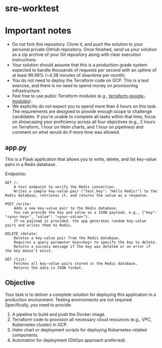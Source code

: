 # sre-worktest

# Important notes

- Do not fork this repository. Clone it, and push the solution to your personal private GitHub repository. Once finished, send us your solution as a zip archive of your Git repository along with clear execution instructions.
- Your solution should assume that this is a production-grade system expected to handle thousands of requests per second with an uptime of at least 99.99% (~4.38 minutes of downtime per month).
- You do not need to deploy the Terraform code on GCP. This is a test exercise, and there is no need to spend money on provisioning infrastructure.
- Feel free to use public Terraform modules (e.g., [terraform-google-modules](https://github.com/terraform-google-modules)).
- We explicitly do not expect you to spend more than 4 hours on this task. The requirements are designed to provide enough scope to challenge candidates. If you're unable to complete all tasks within that time, focus on showcasing your proficiency across all four objectives (e.g., 2 hours on Terraform, 1 hour on Helm charts, and 1 hour on pipelines) and comment on what would do if more time was allowed.

## app.py

This is a Flask application that allows you to write, delete, and list key-value pairs in a Redis database.

Endpoints:

    GET /:
        A test endpoint to verify the Redis connection.
        Writes a sample key-value pair ("test_key": "Hello Redis!") to the Redis database, retrieves it, and returns the value as a response.

    POST /write:
        Adds a new key-value pair to the Redis database.
        You can provide the key and value as a JSON payload, e.g., {"key": "<your-key>", "value": "<your-value>"}.
        If no payload is provided, the app generates random key-value pairs and writes them to Redis.

    DELETE /delete:
        Deletes a key-value pair from the Redis database.
        Requires a query parameter key=<key> to specify the key to delete.
        Returns a success message if the key was deleted or an error if the key doesn’t exist.

    GET /list:
        Fetches all key-value pairs stored in the Redis database.
        Returns the data in JSON format.

## Objective

Your task is to deliver a complete solution for deploying this application in a production environment. Testing environments are not required. Specifically, you need to provide:
1. A pipeline to build and push the Docker image.
2. Terraform code to provision all necessary cloud resources (e.g., VPC, Kubernetes cluster) in GCP.
3. Helm chart or deployment scripts for deploying Kubernetes-related components.
4. Automation for deployment (GitOps approach preferred).
